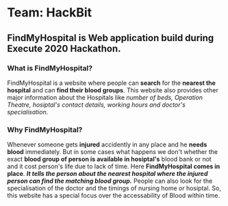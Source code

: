 # Team: HackBit
## FindMyHospital is Web application build during Execute 2020 Hackathon.

### What is FindMyHospital?
FindMyHospital is a website where people can **search** for the **nearest the hospital** and can **find their blood groups**. This website also provides other major information about the Hospitals like *number of beds, Operation Theatre, hosiptal's contact details, working hours and doctor's specialisation*.

### Why FindMyHospital?
Whenever someone gets **injured** accidently in any place and he **needs blood** immediately. But in some cases what happens we don't whether the exact **blood group of person is available in hosiptal's** blood bank or not and it cost person's life due to lack of time. Here **FindMyHospital comes in place**. ***It tells the person about the nearest hospital where the injured person can find the matching blood group.***
People can also look for the specialisation of the doctor and the timings of nursing home or hosiptal.
So, this website has a special focus over the accessability of Blood within time.
